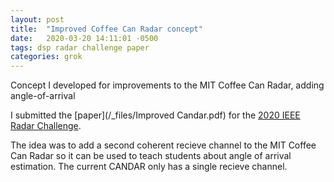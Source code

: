 ```yaml
---
layout: post
title:  "Improved Coffee Can Radar concept"
date:   2020-03-20 14:11:01 -0500
tags: dsp radar challenge paper
categories: grok
---
```

Concept I developed for improvements to the MIT Coffee Can Radar, adding angle-of-arrival
<!-- excerpt-end -->
I submitted the [paper](/_files/Improved Candar.pdf) for the [2020 IEEE Radar Challenge][challenge-news-link].

The idea was to add a second coherent recieve channel to the MIT Coffee Can Radar so it can be used to teach students about angle of arrival estimation. The current CANDAR only has a single recieve channel. 

[challenge-news-link]: https://ieee-aess.org/radar-challenge/radar-challenge-washington